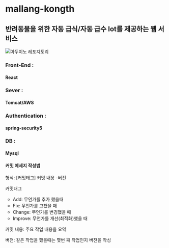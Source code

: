 # mallang-kongth
## 반려동물을 위한 자동 급식/자동 급수 Iot를 제공하는 웹 서비스
![아두이노 레포지토리](https://github.com/onejm/ArduinoForMallang-Kongth)
<h3 data-ke-size="size20"><b>Front-End :</b></h3>
<h4 data-ke-size="size20"><b>React</b></h4>
<h3 data-ke-size="size20"><b>Sever :</b></h3>
<h4 data-ke-size="size20"><b>Tomcat/AWS</b></h4>
<h3 data-ke-size="size20"><b>Authentication :</b></h3>
<h4 data-ke-size="size20"><b>spring-security5</b></h4>
<h3 data-ke-size="size20"><b>DB :</b></h3>
<h4 data-ke-size="size20"><b>Mysql</b></h4>

<h4 data-ke-size="size20"><b>커밋 메세지 작성법</b></h4>
<p data-ke-size="size16">형식: [커밋태그] 커밋 내용 -버전</p>
<p data-ke-size="size16">커밋태그</p>
<ul style="list-style-type: circle;" data-ke-list-type="circle">
<li>Add: 무언가를 추가 했을때</li>
<li>Fix: 무언가를 고쳤을 때</li>
<li>Change: 무언가를 변경했을 때</li>
<li>Improve: 무언가를 개선(최적화)했을 때</li>
</ul>
<p data-ke-size="size16">커밋 내용: 주요 작업 내용을 요약</p>
<p data-ke-size="size16">버전: 같은 작업을 했을때는 몇번 째 작업인지 버전을 작성</p>
